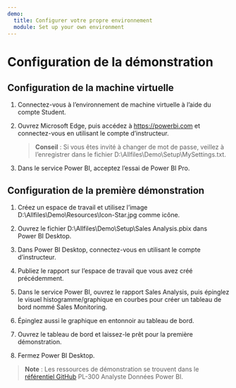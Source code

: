 ```yaml
---
demo:
  title: Configurer votre propre environnement
  module: Set up your own environment
---
```



# Configuration de la démonstration

## Configuration de la machine virtuelle

1. Connectez-vous à l’environnement de machine virtuelle à l’aide du compte Student.

1. Ouvrez Microsoft Edge, puis accédez à <https://powerbi.com> et connectez-vous en utilisant le compte d’instructeur.
    > **Conseil** : Si vous êtes invité à changer de mot de passe, veillez à l’enregistrer dans le fichier D:\Allfiles\Demo\Setup\MySettings.txt.

1. Dans le service Power BI, acceptez l’essai de Power BI Pro.

## Configuration de la première démonstration

1. Créez un espace de travail et utilisez l’image D:\Allfiles\Demo\Resources\Icon-Star.jpg comme icône.

1. Ouvrez le fichier D:\Allfiles\Demo\Setup\Sales Analysis.pbix dans Power BI Desktop.

1. Dans Power BI Desktop, connectez-vous en utilisant le compte d’instructeur.

1. Publiez le rapport sur l’espace de travail que vous avez créé précédemment.

1. Dans le service Power BI, ouvrez le rapport Sales Analysis, puis épinglez le visuel histogramme/graphique en courbes pour créer un tableau de bord nommé Sales Monitoring.

1. Épinglez aussi le graphique en entonnoir au tableau de bord.

1. Ouvrez le tableau de bord et laissez-le prêt pour la première démonstration.

1. Fermez Power BI Desktop.

> **Note** : Les ressources de démonstration se trouvent dans le [référentiel GitHub](https://github.com/MicrosoftLearning/PL-300-Microsoft-Power-BI-Data-Analyst/tree/Main/Allfiles/Demo) PL-300 Analyste Données Power BI.
